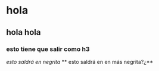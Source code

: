 # hola
## hola hola
### esto tiene que salir como h3

*esto saldrá en negrita*
** esto saldrá en en más negrita?¿**


